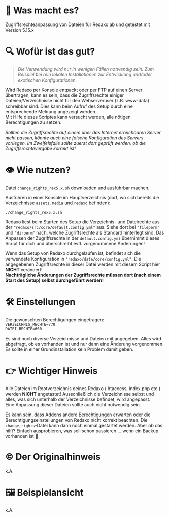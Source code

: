 # :robot: Was macht es?


Zugriffsrechteanpassung von Dateien für Redaxo ab und getestet mit Version 5.15.x


# :mag: Wofür ist das gut?

> *Die Verwendung wird nur in wenigen Fällen notwendig sein. Zum Beispiel bei rein lokalen Installationen zur Entwicklung und/oder exotischen Konfigurationen.*

Wird Redaxo per Konsole entpackt oder per FTP auf einen Server übertragen, kann es sein, dass die Zugriffsrechte einiger Dateien/Verzeichnisse nicht für den Webserveruser (z.B. www-data) schreibbar sind. Dies kann beim Aufruf des Setup durch eine entsprechende Meldung angezeigt werden.  
Mit Hilfe dieses Scriptes kann versucht werden, alle nötigen Berechtigungen zu setzen.

*Sollten die Zugriffsrechte auf einem über das Internet erreichbaren Server nicht passen, könnte auch eine falsche Konfiguration des Servers vorliegen. Im Zweifelsfalle sollte zuerst dort geprüft werden, ob die Zugriffsrechtevergabe korrekt ist!*

# :eye: Wie nutzen?

Datei `change_rights_rex5.x.sh` downloaden und ausführbar machen.  

Ausführen in einer Konsole im Hauptverzeichnis (dort, wo sich bereits die Verzeichnisse `assets`, `media` und `redaxo` befinden):  

`./change_rights_rex5.x.sh`  

Redaxo liest beim Starten des Setup die Verzeichnis- und Dateirechte aus der `"redaxo/src/core/default.config.yml"` aus. 
Siehe dort bei `"fileperm"` und `"dirperm"` nach, welche Zugriffsrechte als Standard hinterlegt sind. 
Das Anpassen der Zugriffsrechte in der `default.config.yml` übernimmt dieses Script für dich und überschreibt evtl. vorgenommene Änderungen!

Wenn das Setup von Redaxo durchgelaufen ist, befindet sich die verwendete Konfiguration in `"redaxo/data/core/config.yml"`.
Die angegebenen Zugriffsrechte in dieser Datei werden mit diesem Script hier **NICHT** verändert!   
**Nachträgliche Änderungen der Zugriffsrechte müssen dort (nach einem Start des Setup) selbst durchgeführt werden!**


# :hammer_and_wrench: Einstellungen

Die gewünschten Berechtigungen eingetragen:  
`VERZEICHNIS_RECHTE=770`  
`DATEI_RECHTE=660`  

Es sind noch diverse Verzeichnisse und Dateien mit angegeben. Alles wird abgefragt, ob es vorhanden ist und nur dann eine Änderung vorgenommen. Es sollte in einer Grundinstallation kein Problem damit geben.

# :point_right: Wichtiger Hinweis

Alle Dateien im Rootverzeichnis deines Redaxo (.htaccess, index.php etc.) werden **NICHT** angetastet! Ausschließlich die Verzeichnisse selbst und alles, was sich unterhalb der Verzeichnisse befindet, wird angepasst.  
Eine Anpassung dieser Dateien sollte auch nicht notwendig sein.  

Es kann sein, dass Addons andere Berechtigungen erwarten oder die Berechtigungseinstellungen von Redaxo nicht korrekt beachten. Die `change_rights`-Datei kann dann noch einmal gestartet werden. Aber ob das hilft? Einfach ausprobieren, was soll schon passieren ... wenn ein Backup vorhanden ist :monocle_face:

# :copyright: Der Originalhinweis

k.A.

# :framed_picture: Beispielansicht

k.A.


